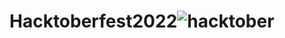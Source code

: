 # Hacktoberfest2022![hacktober](https://user-images.githubusercontent.com/85963909/193440138-76458f6d-1769-4dff-97f4-2246ec161cf3.jpg)
